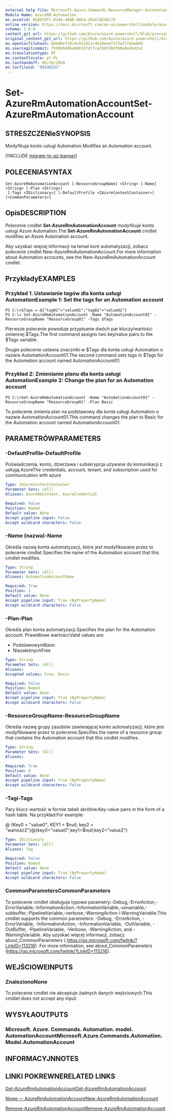 ```yaml
---
external help file: Microsoft.Azure.Commands.ResourceManager.Automation.dll-Help.xml
Module Name: AzureRM.Automation
ms.assetid: B1897EFC-0184-4A8B-B8E4-203CC8E3B179
online version: https://docs.microsoft.com/en-us/powershell/module/azurerm.automation/set-azurermautomationaccount
schema: 2.0.0
content_git_url: https://github.com/Azure/azure-powershell/blob/preview/src/ResourceManager/Automation/Commands.Automation/help/Set-AzureRmAutomationAccount.md
original_content_git_url: https://github.com/Azure/azure-powershell/blob/preview/src/ResourceManager/Automation/Commands.Automation/help/Set-AzureRmAutomationAccount.md
ms.openlocfilehash: bbb90e728c9c43c011c4610ee47273af1fdae668
ms.sourcegitcommit: f599b50d5e980197d1fca769378df90a842b42a1
ms.translationtype: MT
ms.contentlocale: pl-PL
ms.lasthandoff: 08/20/2020
ms.locfileid: "93548232"
---
```

# <span data-ttu-id="b526d-101">Set-AzureRmAutomationAccount</span><span class="sxs-lookup"><span data-stu-id="b526d-101">Set-AzureRmAutomationAccount</span></span>

## <span data-ttu-id="b526d-102">STRESZCZENIe</span><span class="sxs-lookup"><span data-stu-id="b526d-102">SYNOPSIS</span></span>
<span data-ttu-id="b526d-103">Modyfikuje konto usługi Automation.</span><span class="sxs-lookup"><span data-stu-id="b526d-103">Modifies an Automation account.</span></span>

[!INCLUDE [migrate-to-az-banner](../../includes/migrate-to-az-banner.md)]

## <span data-ttu-id="b526d-104">POLECENIA</span><span class="sxs-lookup"><span data-stu-id="b526d-104">SYNTAX</span></span>

```
Set-AzureRmAutomationAccount [-ResourceGroupName] <String> [-Name] <String> [-Plan <String>]
 [-Tags <IDictionary>] [-DefaultProfile <IAzureContextContainer>] [<CommonParameters>]
```

## <span data-ttu-id="b526d-105">Opis</span><span class="sxs-lookup"><span data-stu-id="b526d-105">DESCRIPTION</span></span>
<span data-ttu-id="b526d-106">Polecenie cmdlet **Set-AzureRmAutomationAccount** modyfikuje konto usługi Azure Automation.</span><span class="sxs-lookup"><span data-stu-id="b526d-106">The **Set-AzureRmAutomationAccount** cmdlet modifies an Azure Automation account.</span></span>

<span data-ttu-id="b526d-107">Aby uzyskać więcej informacji na temat kont automatyzacji, zobacz polecenie cmdlet New-AzureRmAutomationAccount.</span><span class="sxs-lookup"><span data-stu-id="b526d-107">For more information about Automation accounts, see the New-AzureRmAutomationAccount cmdlet.</span></span>

## <span data-ttu-id="b526d-108">Przykłady</span><span class="sxs-lookup"><span data-stu-id="b526d-108">EXAMPLES</span></span>

### <span data-ttu-id="b526d-109">Przykład 1. Ustawianie tagów dla konta usługi Automation</span><span class="sxs-lookup"><span data-stu-id="b526d-109">Example 1: Set the tags for an Automation account</span></span>
```
PS C:\>$Tags = @{"tag01"="value01";"tag02"="value02"}
PS C:\> Set-AzureRmAutomationAccount -Name "AutomationAccount01" -ResourceGroupName "ResourceGroup01" -Tags $Tags
```

<span data-ttu-id="b526d-110">Pierwsze polecenie powoduje przypisanie dwóch par kluczy/wartości zmiennej $Tags.</span><span class="sxs-lookup"><span data-stu-id="b526d-110">The first command assigns two key/value pairs to the $Tags variable.</span></span>

<span data-ttu-id="b526d-111">Drugie polecenie ustawia znaczniki w $Tags dla konta usługi Automation o nazwie AutomationAccount01.</span><span class="sxs-lookup"><span data-stu-id="b526d-111">The second command sets tags in $Tags for the Automation account named AutomationAccount01.</span></span>

### <span data-ttu-id="b526d-112">Przykład 2: Zmienianie planu dla konta usługi Automation</span><span class="sxs-lookup"><span data-stu-id="b526d-112">Example 2: Change the plan for an Automation account</span></span>
```
PS C:\>Set-AzureRmAutomationAccount -Name "AutomationAccount01" -ResourceGroupName "ResourceGroup01" -Plan Basic
```

<span data-ttu-id="b526d-113">To polecenie zmienia plan na podstawowy dla konta usługi Automation o nazwie AutomationAccount01.</span><span class="sxs-lookup"><span data-stu-id="b526d-113">This command changes the plan to Basic for the Automation account named AutomationAccount01.</span></span>

## <span data-ttu-id="b526d-114">PARAMETRÓW</span><span class="sxs-lookup"><span data-stu-id="b526d-114">PARAMETERS</span></span>

### <span data-ttu-id="b526d-115">-DefaultProfile</span><span class="sxs-lookup"><span data-stu-id="b526d-115">-DefaultProfile</span></span>
<span data-ttu-id="b526d-116">Poświadczenia, konto, dzierżawa i subskrypcja używane do komunikacji z usługą Azure</span><span class="sxs-lookup"><span data-stu-id="b526d-116">The credentials, account, tenant, and subscription used for communication with azure</span></span>

```yaml
Type: IAzureContextContainer
Parameter Sets: (All)
Aliases: AzureRmContext, AzureCredential

Required: False
Position: Named
Default value: None
Accept pipeline input: False
Accept wildcard characters: False
```

### <span data-ttu-id="b526d-117">-Name (nazwa)</span><span class="sxs-lookup"><span data-stu-id="b526d-117">-Name</span></span>
<span data-ttu-id="b526d-118">Określa nazwę konta automatyzacji, które jest modyfikowane przez to polecenie cmdlet.</span><span class="sxs-lookup"><span data-stu-id="b526d-118">Specifies the name of the Automation account that this cmdlet modifies.</span></span>

```yaml
Type: String
Parameter Sets: (All)
Aliases: AutomationAccountName

Required: True
Position: 1
Default value: None
Accept pipeline input: True (ByPropertyName)
Accept wildcard characters: False
```

### <span data-ttu-id="b526d-119">-Plan</span><span class="sxs-lookup"><span data-stu-id="b526d-119">-Plan</span></span>
<span data-ttu-id="b526d-120">Określa plan konta automatyzacji.</span><span class="sxs-lookup"><span data-stu-id="b526d-120">Specifies the plan for the Automation account.</span></span>
<span data-ttu-id="b526d-121">Prawidłowe wartości:</span><span class="sxs-lookup"><span data-stu-id="b526d-121">Valid values are:</span></span>

- <span data-ttu-id="b526d-122">Podstawowym</span><span class="sxs-lookup"><span data-stu-id="b526d-122">Basic</span></span>
- <span data-ttu-id="b526d-123">Niezależnych</span><span class="sxs-lookup"><span data-stu-id="b526d-123">Free</span></span>

```yaml
Type: String
Parameter Sets: (All)
Aliases: 
Accepted values: Free, Basic

Required: False
Position: Named
Default value: None
Accept pipeline input: True (ByPropertyName)
Accept wildcard characters: False
```

### <span data-ttu-id="b526d-124">-ResourceGroupName</span><span class="sxs-lookup"><span data-stu-id="b526d-124">-ResourceGroupName</span></span>
<span data-ttu-id="b526d-125">Określa nazwę grupy zasobów zawierającej konto automatyzacji, które jest modyfikowane przez to polecenie.</span><span class="sxs-lookup"><span data-stu-id="b526d-125">Specifies the name of a resource group that contains the Automation account that this cmdlet modifies.</span></span>

```yaml
Type: String
Parameter Sets: (All)
Aliases: 

Required: True
Position: 0
Default value: None
Accept pipeline input: True (ByPropertyName)
Accept wildcard characters: False
```

### <span data-ttu-id="b526d-126">-Tagi</span><span class="sxs-lookup"><span data-stu-id="b526d-126">-Tags</span></span>
<span data-ttu-id="b526d-127">Pary klucz-wartość w formie tabeli skrótów.</span><span class="sxs-lookup"><span data-stu-id="b526d-127">Key-value pairs in the form of a hash table.</span></span> <span data-ttu-id="b526d-128">Na przykład:</span><span class="sxs-lookup"><span data-stu-id="b526d-128">For example:</span></span>

<span data-ttu-id="b526d-129">@ {Key0 = "value0"; KEY1 = $null; key2 = "wartość2"}</span><span class="sxs-lookup"><span data-stu-id="b526d-129">@{key0="value0";key1=$null;key2="value2"}</span></span>

```yaml
Type: IDictionary
Parameter Sets: (All)
Aliases: Tag

Required: False
Position: Named
Default value: None
Accept pipeline input: True (ByPropertyName)
Accept wildcard characters: False
```

### <span data-ttu-id="b526d-130">CommonParameters</span><span class="sxs-lookup"><span data-stu-id="b526d-130">CommonParameters</span></span>
<span data-ttu-id="b526d-131">To polecenie cmdlet obsługuje typowe parametry:-Debug,-ErrorAction,-ErrorVariable,-InformationAction,-InformationVariable,-unvariable,-subbuffer,-PipelineVariable,-verbose,-WarningAction i-WarningVariable.</span><span class="sxs-lookup"><span data-stu-id="b526d-131">This cmdlet supports the common parameters: -Debug, -ErrorAction, -ErrorVariable, -InformationAction, -InformationVariable, -OutVariable, -OutBuffer, -PipelineVariable, -Verbose, -WarningAction, and -WarningVariable.</span></span> <span data-ttu-id="b526d-132">Aby uzyskać więcej informacji, zobacz about_CommonParameters ( https://go.microsoft.com/fwlink/?LinkID=113216) .</span><span class="sxs-lookup"><span data-stu-id="b526d-132">For more information, see about_CommonParameters (https://go.microsoft.com/fwlink/?LinkID=113216).</span></span>

## <span data-ttu-id="b526d-133">WEJŚCIOWE</span><span class="sxs-lookup"><span data-stu-id="b526d-133">INPUTS</span></span>

### <span data-ttu-id="b526d-134">Znaleziono</span><span class="sxs-lookup"><span data-stu-id="b526d-134">None</span></span>
<span data-ttu-id="b526d-135">To polecenie cmdlet nie akceptuje żadnych danych wejściowych.</span><span class="sxs-lookup"><span data-stu-id="b526d-135">This cmdlet does not accept any input.</span></span>

## <span data-ttu-id="b526d-136">WYSYŁA</span><span class="sxs-lookup"><span data-stu-id="b526d-136">OUTPUTS</span></span>

### <span data-ttu-id="b526d-137">Microsoft. Azure. Commands. Automation. model. AutomationAccount</span><span class="sxs-lookup"><span data-stu-id="b526d-137">Microsoft.Azure.Commands.Automation.Model.AutomationAccount</span></span>

## <span data-ttu-id="b526d-138">INFORMACYJN</span><span class="sxs-lookup"><span data-stu-id="b526d-138">NOTES</span></span>

## <span data-ttu-id="b526d-139">LINKI POKREWNE</span><span class="sxs-lookup"><span data-stu-id="b526d-139">RELATED LINKS</span></span>

[<span data-ttu-id="b526d-140">Get-AzureRmAutomationAccount</span><span class="sxs-lookup"><span data-stu-id="b526d-140">Get-AzureRmAutomationAccount</span></span>](./Get-AzureRmAutomationAccount.md)

[<span data-ttu-id="b526d-141">Nowe — AzureRmAutomationAccount</span><span class="sxs-lookup"><span data-stu-id="b526d-141">New-AzureRmAutomationAccount</span></span>](./New-AzureRmAutomationAccount.md)

[<span data-ttu-id="b526d-142">Remove-AzureRmAutomationAccount</span><span class="sxs-lookup"><span data-stu-id="b526d-142">Remove-AzureRmAutomationAccount</span></span>](./Remove-AzureRmAutomationAccount.md)
